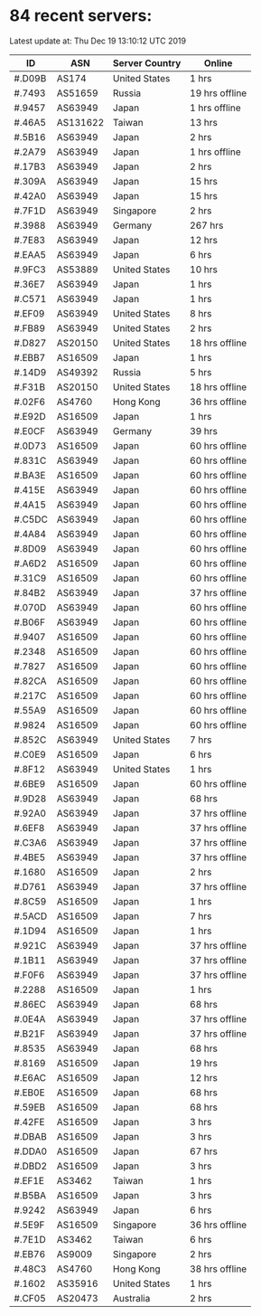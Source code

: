 # 84 recent servers:

Latest update at: Thu Dec 19 13:10:12 UTC 2019

| ID | ASN | Server Country | Online |
| -- | --- | -------------- | ------ |
| #.D09B | AS174 | United States | 1 hrs |
| #.7493 | AS51659 | Russia | 19 hrs offline |
| #.9457 | AS63949 | Japan | 1 hrs offline |
| #.46A5 | AS131622 | Taiwan | 13 hrs |
| #.5B16 | AS63949 | Japan | 2 hrs |
| #.2A79 | AS63949 | Japan | 1 hrs offline |
| #.17B3 | AS63949 | Japan | 2 hrs |
| #.309A | AS63949 | Japan | 15 hrs |
| #.42A0 | AS63949 | Japan | 15 hrs |
| #.7F1D | AS63949 | Singapore | 2 hrs |
| #.3988 | AS63949 | Germany | 267 hrs |
| #.7E83 | AS63949 | Japan | 12 hrs |
| #.EAA5 | AS63949 | Japan | 6 hrs |
| #.9FC3 | AS53889 | United States | 10 hrs |
| #.36E7 | AS63949 | Japan | 1 hrs |
| #.C571 | AS63949 | Japan | 1 hrs |
| #.EF09 | AS63949 | United States | 8 hrs |
| #.FB89 | AS63949 | United States | 2 hrs |
| #.D827 | AS20150 | United States | 18 hrs offline |
| #.EBB7 | AS16509 | Japan | 1 hrs |
| #.14D9 | AS49392 | Russia | 5 hrs |
| #.F31B | AS20150 | United States | 18 hrs offline |
| #.02F6 | AS4760 | Hong Kong | 36 hrs offline |
| #.E92D | AS16509 | Japan | 1 hrs |
| #.E0CF | AS63949 | Germany | 39 hrs |
| #.0D73 | AS16509 | Japan | 60 hrs offline |
| #.831C | AS63949 | Japan | 60 hrs offline |
| #.BA3E | AS16509 | Japan | 60 hrs offline |
| #.415E | AS63949 | Japan | 60 hrs offline |
| #.4A15 | AS63949 | Japan | 60 hrs offline |
| #.C5DC | AS63949 | Japan | 60 hrs offline |
| #.4A84 | AS63949 | Japan | 60 hrs offline |
| #.8D09 | AS63949 | Japan | 60 hrs offline |
| #.A6D2 | AS16509 | Japan | 60 hrs offline |
| #.31C9 | AS16509 | Japan | 60 hrs offline |
| #.84B2 | AS63949 | Japan | 37 hrs offline |
| #.070D | AS63949 | Japan | 60 hrs offline |
| #.B06F | AS63949 | Japan | 60 hrs offline |
| #.9407 | AS16509 | Japan | 60 hrs offline |
| #.2348 | AS16509 | Japan | 60 hrs offline |
| #.7827 | AS16509 | Japan | 60 hrs offline |
| #.82CA | AS16509 | Japan | 60 hrs offline |
| #.217C | AS16509 | Japan | 60 hrs offline |
| #.55A9 | AS16509 | Japan | 60 hrs offline |
| #.9824 | AS16509 | Japan | 60 hrs offline |
| #.852C | AS63949 | United States | 7 hrs |
| #.C0E9 | AS16509 | Japan | 6 hrs |
| #.8F12 | AS63949 | United States | 1 hrs |
| #.6BE9 | AS16509 | Japan | 60 hrs offline |
| #.9D28 | AS63949 | Japan | 68 hrs |
| #.92A0 | AS63949 | Japan | 37 hrs offline |
| #.6EF8 | AS63949 | Japan | 37 hrs offline |
| #.C3A6 | AS63949 | Japan | 37 hrs offline |
| #.4BE5 | AS63949 | Japan | 37 hrs offline |
| #.1680 | AS16509 | Japan | 2 hrs |
| #.D761 | AS63949 | Japan | 37 hrs offline |
| #.8C59 | AS16509 | Japan | 1 hrs |
| #.5ACD | AS16509 | Japan | 7 hrs |
| #.1D94 | AS16509 | Japan | 1 hrs |
| #.921C | AS63949 | Japan | 37 hrs offline |
| #.1B11 | AS63949 | Japan | 37 hrs offline |
| #.F0F6 | AS63949 | Japan | 37 hrs offline |
| #.2288 | AS16509 | Japan | 1 hrs |
| #.86EC | AS63949 | Japan | 68 hrs |
| #.0E4A | AS63949 | Japan | 37 hrs offline |
| #.B21F | AS63949 | Japan | 37 hrs offline |
| #.8535 | AS63949 | Japan | 68 hrs |
| #.8169 | AS16509 | Japan | 19 hrs |
| #.E6AC | AS16509 | Japan | 12 hrs |
| #.EB0E | AS16509 | Japan | 68 hrs |
| #.59EB | AS16509 | Japan | 68 hrs |
| #.42FE | AS16509 | Japan | 3 hrs |
| #.DBAB | AS16509 | Japan | 3 hrs |
| #.DDA0 | AS16509 | Japan | 67 hrs |
| #.DBD2 | AS16509 | Japan | 3 hrs |
| #.EF1E | AS3462 | Taiwan | 1 hrs |
| #.B5BA | AS16509 | Japan | 3 hrs |
| #.9242 | AS63949 | Japan | 6 hrs |
| #.5E9F | AS16509 | Singapore | 36 hrs offline |
| #.7E1D | AS3462 | Taiwan | 6 hrs |
| #.EB76 | AS9009 | Singapore | 2 hrs |
| #.48C3 | AS4760 | Hong Kong | 38 hrs offline |
| #.1602 | AS35916 | United States | 1 hrs |
| #.CF05 | AS20473 | Australia | 2 hrs |

